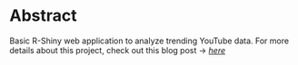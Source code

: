# Abstract

Basic R-Shiny web application to analyze trending YouTube data. For more details about this project, check out this blog post -> [*here*](https://nycdatascience.com/blog/student-works/analyses-of-youtube-statistics-in-the-u-s-a/)
